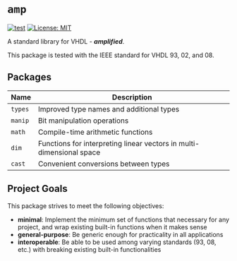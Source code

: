 # `amp`

[![test](https://github.com/hyperspace-labs/amp/actions/workflows/test.yml/badge.svg)](https://github.com/hyperspace-labs/amp/actions/workflows/test.yml) [![License: MIT](https://img.shields.io/badge/License-MIT-yellow.svg)](https://opensource.org/licenses/MIT)

A standard library for VHDL - ___amplified___.

This package is tested with the IEEE standard for VHDL 93, 02, and 08.

## Packages

Name | Description
-- | --
`types` | Improved type names and additional types
`manip` | Bit manipulation operations
`math` | Compile-time arithmetic functions
`dim` | Functions for interpreting linear vectors in multi-dimensional space
`cast` | Convenient conversions between types

## Project Goals

This package strives to meet the following objectives:
- __minimal__: Implement the minimum set of functions that necessary for any project, and wrap existing built-in functions when it makes sense
- __general-purpose__: Be generic enough for practicality in all applications
- __interoperable__: Be able to be used among varying standards (93, 08, etc.) with breaking existing built-in functionalities